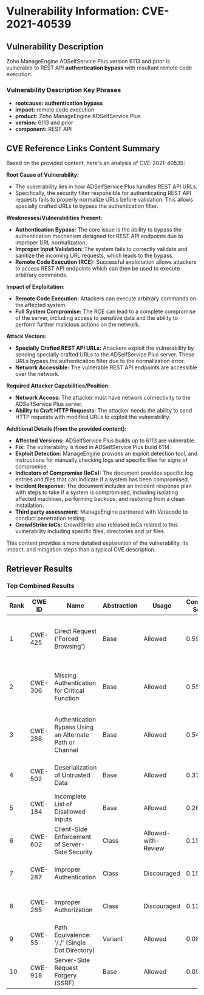 # Vulnerability Information: CVE-2021-40539

## Vulnerability Description
Zoho ManageEngine ADSelfService Plus version 6113 and prior is vulnerable to REST API **authentication bypass** with resultant remote code execution.

### Vulnerability Description Key Phrases
- **rootcause:** **authentication bypass**
- **impact:** remote code execution
- **product:** Zoho ManageEngine ADSelfService Plus
- **version:** 6113 and prior
- **component:** REST API

## CVE Reference Links Content Summary
Based on the provided content, here's an analysis of CVE-2021-40539:

**Root Cause of Vulnerability:**

*   The vulnerability lies in how ADSelfService Plus handles REST API URLs.
*   Specifically, the security filter responsible for authenticating REST API requests fails to properly normalize URLs before validation. This allows specially crafted URLs to bypass the authentication filter.

**Weaknesses/Vulnerabilities Present:**

*   **Authentication Bypass:** The core issue is the ability to bypass the authentication mechanism designed for REST API endpoints due to improper URL normalization.
*   **Improper Input Validation:** The system fails to correctly validate and sanitize the incoming URL requests, which leads to the bypass.
*   **Remote Code Execution (RCE):** Successful exploitation allows attackers to access REST API endpoints which can then be used to execute arbitrary commands.

**Impact of Exploitation:**

*   **Remote Code Execution:** Attackers can execute arbitrary commands on the affected system.
*   **Full System Compromise:** The RCE can lead to a complete compromise of the server, including access to sensitive data and the ability to perform further malicious actions on the network.

**Attack Vectors:**

*   **Specially Crafted REST API URLs:** Attackers exploit the vulnerability by sending specially crafted URLs to the ADSelfService Plus server. These URLs bypass the authentication filter due to the normalization error.
*   **Network Accessible:** The vulnerable REST API endpoints are accessible over the network.

**Required Attacker Capabilities/Position:**

*   **Network Access:** The attacker must have network connectivity to the ADSelfService Plus server.
*   **Ability to Craft HTTP Requests:** The attacker needs the ability to send HTTP requests with modified URLs to exploit the vulnerability.

**Additional Details (from the provided content):**

*   **Affected Versions:** ADSelfService Plus builds up to 6113 are vulnerable.
*   **Fix:** The vulnerability is fixed in ADSelfService Plus build 6114.
*   **Exploit Detection:** ManageEngine provides an exploit detection tool, and instructions for manually checking logs and specific files for signs of compromise.
*   **Indicators of Compromise (IoCs):** The document provides specific log entries and files that can indicate if a system has been compromised.
*   **Incident Response:** The document includes an incident response plan with steps to take if a system is compromised, including isolating affected machines, performing backups, and restoring from a clean installation.
*   **Third party assessment:** ManageEngine partnered with Veracode to conduct penetration testing.
*   **CrowdStrike IoCs:** CrowdStrike also released IoCs related to this vulnerability including specific files, directories and jar files.

This content provides a more detailed explanation of the vulnerability, its impact, and mitigation steps than a typical CVE description.

## Retriever Results

### Top Combined Results

| Rank | CWE ID | Name | Abstraction | Usage | Combined Score | Retrievers | Individual Scores |
|------|--------|------|-------------|-------|---------------|------------|-------------------|
| 1 | CWE-425 | Direct Request ('Forced Browsing') | Base | Allowed | 0.5939 | dense, sparse, graph | dense: 0.518, sparse: 0.099, graph: 0.777 |
| 2 | CWE-306 | Missing Authentication for Critical Function | Base | Allowed | 0.5553 | dense, sparse, graph | dense: 0.550, sparse: 0.104, graph: 0.617 |
| 3 | CWE-288 | Authentication Bypass Using an Alternate Path or Channel | Base | Allowed | 0.5499 | dense, sparse, graph | dense: 0.561, sparse: 0.083, graph: 0.619 |
| 4 | CWE-502 | Deserialization of Untrusted Data | Base | Allowed | 0.3103 | dense, sparse | dense: 0.519, sparse: 0.089 |
| 5 | CWE-184 | Incomplete List of Disallowed Inputs | Base | Allowed | 0.2620 | sparse, graph | sparse: 0.082, graph: 0.602 |
| 6 | CWE-602 | Client-Side Enforcement of Server-Side Security | Class | Allowed-with-Review | 0.1544 | sparse, graph | sparse: 0.108, graph: 0.563 |
| 7 | CWE-287 | Improper Authentication | Class | Discouraged | 0.1501 | dense, sparse | dense: 0.561, sparse: 0.095 |
| 8 | CWE-285 | Improper Authorization | Class | Discouraged | 0.1373 | dense, sparse | dense: 0.517, sparse: 0.084 |
| 9 | CWE-55 | Path Equivalence: '/./' (Single Dot Directory) | Variant | Allowed | 0.0891 | sparse | sparse: 0.169 |
| 10 | CWE-918 | Server-Side Request Forgery (SSRF) | Base | Allowed | 0.0537 | sparse | sparse: 0.094 |

